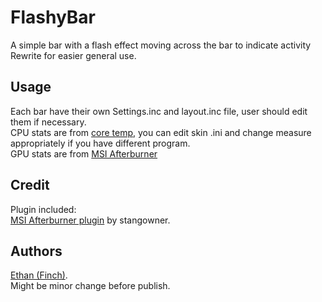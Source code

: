 # FlashyBar
A simple bar with a flash effect moving across the bar to indicate activity 
Rewrite for easier general use.

## Usage
Each bar have their own Settings.inc and layout.inc file, user should edit them if necessary.  
CPU stats are from [core temp](https://www.alcpu.com/CoreTemp/), you can edit skin .ini and change measure appropriately if you have different program.  
GPU stats are from [MSI Afterburner](https://www.guru3d.com/files-details/msi-afterburner-beta-download.html)  

## Credit
Plugin included:  
[MSI Afterburner plugin](https://forums.guru3d.com/threads/rainmeter-plugin-for-msi-afterburner.319558/) by stangowner.    

## Authors
[Ethan (Finch)](https://github.com/callmeEthan).  
Might be minor change before publish.  
